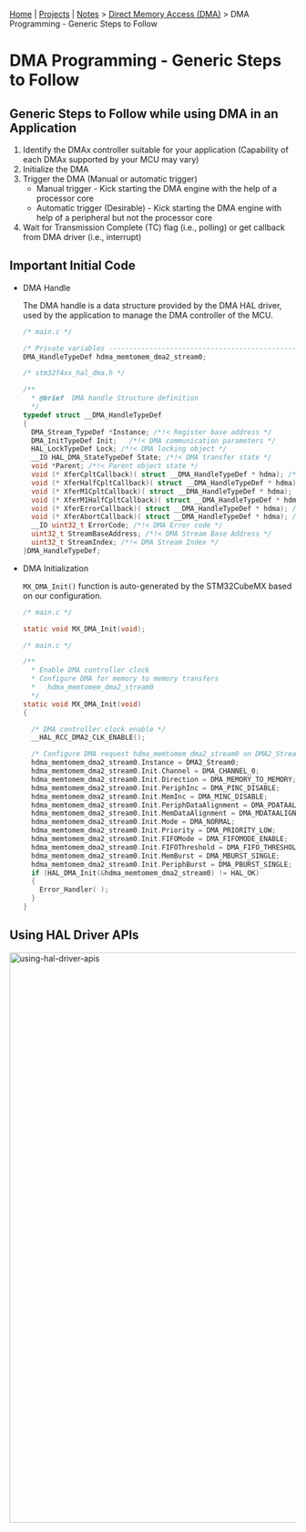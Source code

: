 [Home](../../) | [Projects](../../projects) | [Notes](../) > <a href="./">Direct Memory Access (DMA)</a> > DMA Programming - Generic Steps to Follow

# DMA Programming - Generic Steps to Follow



## Generic Steps to Follow while using DMA in an Application

1. Identify the DMAx controller suitable for your application (Capability of each DMAx supported by your MCU may vary)
2. Initialize the DMA
3. Trigger the DMA (Manual or automatic trigger)
   * Manual trigger - Kick starting the DMA engine with the help of a processor core
   * Automatic trigger (Desirable) - Kick starting the DMA engine with help of a peripheral but not the processor core
4. Wait for Transmission Complete (TC) flag (i.e., polling) or get callback from DMA driver (i.e., interrupt)



## Important Initial Code

* DMA Handle

  The DMA handle is a data structure provided by the DMA HAL driver, used  by the application to manage the DMA controller of the MCU.

  ```c
  /* main.c */
  
  /* Private variables ---------------------------------------------------------*/
  DMA_HandleTypeDef hdma_memtomem_dma2_stream0;
  ```

  ```c
  /* stm32f4xx_hal_dma.h */
  
  /** 
    * @brief  DMA handle Structure definition
    */
  typedef struct __DMA_HandleTypeDef
  {
    DMA_Stream_TypeDef *Instance; /*!< Register base address */
    DMA_InitTypeDef Init;	/*!< DMA communication parameters */ 
    HAL_LockTypeDef Lock; /*!< DMA locking object */  
    __IO HAL_DMA_StateTypeDef State; /*!< DMA transfer state */
    void *Parent; /*!< Parent object state */ 
    void (* XferCpltCallback)( struct __DMA_HandleTypeDef * hdma); /*!< DMA transfer complete callback */
    void (* XferHalfCpltCallback)( struct __DMA_HandleTypeDef * hdma); /*!< DMA Half transfer complete callback */
    void (* XferM1CpltCallback)( struct __DMA_HandleTypeDef * hdma); /*!< DMA transfer complete Memory1 callback */
    void (* XferM1HalfCpltCallback)( struct __DMA_HandleTypeDef * hdma); /*!< DMA transfer Half complete Memory1 callback */
    void (* XferErrorCallback)( struct __DMA_HandleTypeDef * hdma); /*!< DMA transfer error callback */
    void (* XferAbortCallback)( struct __DMA_HandleTypeDef * hdma); /*!< DMA transfer Abort callback */  
    __IO uint32_t ErrorCode; /*!< DMA Error code */
    uint32_t StreamBaseAddress; /*!< DMA Stream Base Address */
    uint32_t StreamIndex; /*!< DMA Stream Index */
  }DMA_HandleTypeDef;
  ```

* DMA Initialization

  `MX_DMA_Init()` function is auto-generated by the STM32CubeMX based on our configuration.

  ```c
  /* main.c */
  
  static void MX_DMA_Init(void);
  ```

  ```c
  /* main.c */
  
  /**
    * Enable DMA controller clock
    * Configure DMA for memory to memory transfers
    *   hdma_memtomem_dma2_stream0
    */
  static void MX_DMA_Init(void)
  {
  
    /* DMA controller clock enable */
    __HAL_RCC_DMA2_CLK_ENABLE();
  
    /* Configure DMA request hdma_memtomem_dma2_stream0 on DMA2_Stream0 */
    hdma_memtomem_dma2_stream0.Instance = DMA2_Stream0;
    hdma_memtomem_dma2_stream0.Init.Channel = DMA_CHANNEL_0;
    hdma_memtomem_dma2_stream0.Init.Direction = DMA_MEMORY_TO_MEMORY;
    hdma_memtomem_dma2_stream0.Init.PeriphInc = DMA_PINC_DISABLE;
    hdma_memtomem_dma2_stream0.Init.MemInc = DMA_MINC_DISABLE;
    hdma_memtomem_dma2_stream0.Init.PeriphDataAlignment = DMA_PDATAALIGN_BYTE;
    hdma_memtomem_dma2_stream0.Init.MemDataAlignment = DMA_MDATAALIGN_BYTE;
    hdma_memtomem_dma2_stream0.Init.Mode = DMA_NORMAL;
    hdma_memtomem_dma2_stream0.Init.Priority = DMA_PRIORITY_LOW;
    hdma_memtomem_dma2_stream0.Init.FIFOMode = DMA_FIFOMODE_ENABLE;
    hdma_memtomem_dma2_stream0.Init.FIFOThreshold = DMA_FIFO_THRESHOLD_FULL;
    hdma_memtomem_dma2_stream0.Init.MemBurst = DMA_MBURST_SINGLE;
    hdma_memtomem_dma2_stream0.Init.PeriphBurst = DMA_PBURST_SINGLE;
    if (HAL_DMA_Init(&hdma_memtomem_dma2_stream0) != HAL_OK)
    {
      Error_Handler( );
    }
  }
  ```



## Using HAL Driver APIs



<img src="D:/repos/engineers-notebook/direct-memory-access/img/using-hal-driver-apis.png" alt="using-hal-driver-apis" width="1000">
